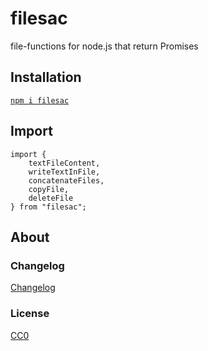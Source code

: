 # filesac

file-functions for node.js that return Promises

## Installation

[`npm i filesac`](https://www.npmjs.com/package/filesac)

## Import
    
```
import {
    textFileContent,
    writeTextInFile,
    concatenateFiles,
    copyFile,
    deleteFile
} from "filesac";
```

## About

### Changelog

[Changelog](./changelog.md)


### License

[CC0](./license.txt)
